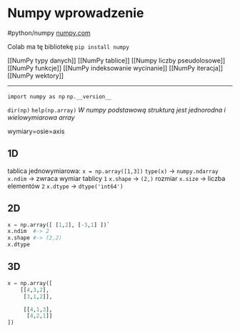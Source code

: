 

# Numpy wprowadzenie

#python/numpy
[numpy.com](numpy.com)

Colab ma tę bibliotekę
`pip install numpy`

[[NumPy typy danych]]
[[NumPy tablice]]
[[Numpy liczby pseudolosowe]]
[[NumPy funkcje]]
[[NumPy indeksowanie wycinanie]]
[[NumPy iteracja]]
[[NumPy wektory]]

---
`import numpy as np`
`np.__version__`

`dir(np)`
`help(np.array)`
*W numpy podstawową strukturą jest jednorodna i wielowymiarowa array*

wymiary=osie=axis

## 1D
tablica jednowymiarowa:
`x = np.array([1,3])`
`type(x)` -> `numpy.ndarray`
`x.ndim` -> zwraca wymiar tablicy `1`
`x.shape` -> `(2,)` rozmiar
`x.size` -> liczba elementów `2`
`x.dtype` -> `dtype('int64')`

## 2D
```py
x = np.array([ [1,2], [-3,1] ])`
x.ndim  #-> 2
x.shape #-> (2,2)
x.dtype
```


## 3D
```py
x = np.array([
	[[4,3,2],
	 [3,1,2]],

	 [[4,1,3],
	  [4,2,1]]
])
```



























